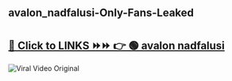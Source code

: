 
 ## avalon_nadfalusi-Only-Fans-Leaked

# <h2><a href="https://clipsfans.com/avalon_nadfalusi&ref=git">🔗 Click to LINKS ⏩⏩ 👉 🟢 avalon nadfalusi </a></h2>

<a href="https://clipsfans.com/avalon_nadfalusi&ref=git" rel="nofollow" data-target="animated-image.originalLink"><img src="https://i.ibb.co.com/xMMVF88/686577567.gif" alt="Viral Video Original" style="max-width: 100%; display: inline-block;" data-target="animated-image.originalImage"></a>
